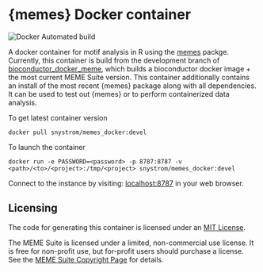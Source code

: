 # {memes} Docker container

![Docker Automated build](https://img.shields.io/docker/automated/snystrom/memes_docker?style=flat-square)

A docker container for motif analysis in R using the
[memes](github.com/snystrom/memes) packge. Currently, this container is build
from the development branch of
[bioconductor_docker_meme](github.com/snystrom/bioconductor_docker_meme), which
builds a bioconductor docker image + the most current MEME Suite version. This
container additionally contains an install of the most recent {memes} package
along with all dependencies. It can be used to test out {memes} or to perform
containerized data analysis.

To get latest container version
```
docker pull snystrom/memes_docker:devel
```

To launch the container
```
docker run -e PASSWORD=<password> -p 8787:8787 -v <path>/<to>/<project>:/tmp/<project> snystrom/memes_docker:devel
```

Connect to the instance by visiting: [localhost:8787](localhost:8787) in your web browser.

## Licensing
The code for generating this container is licensed under an [MIT License](LICENSE).

The MEME Suite is licensed under a limited, non-commercial use license.  It is
free for non-profit use, but for-profit users should purchase a license. See the
[MEME Suite Copyright Page](http://meme-suite.org/doc/copyright.html) for
details. 

